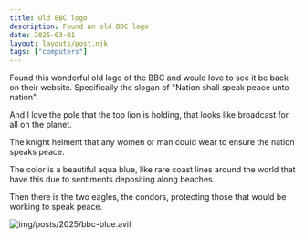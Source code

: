 ```yaml
---
title: Old BBC logo
description: Found an old BBC logo
date: 2025-03-01
layout: layouts/post.njk
tags: ["computers"]
---
```


Found this wonderful old logo of the BBC and would love to see it be back on their website. Specifically the slogan of "Nation shall speak peace unto nation".

And I love the pole that the top lion is holding, that looks like broadcast for all on the planet. 

The knight helment that any women or man could wear to ensure the nation speaks peace.

The color is a beautiful aqua blue, like rare coast lines around the world that have this due to sentiments depositing along beaches.

Then there is the two eagles, the condors, protecting those that would be working to speak peace.

![img/posts/2025/bbc-blue.avif](img/posts/2025/bbc-blue.avif)
